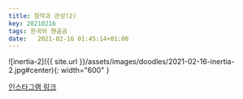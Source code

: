 ```yaml
---
title: 창작과 관성(2)
key: 20210216
tags: 한국어 핸곰곰
date:   2021-02-16 01:45:14+01:00
---
```


![inertia-2]({{ site.url }}/assets/images/doodles/2021-02-16-inertia-2.jpg#center){: width="600" }

[인스타그램 링크](https://www.instagram.com/p/CLVB4juHZ_9/)

